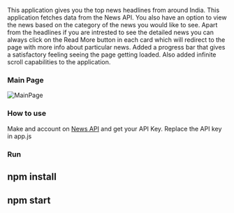This application gives you the top news headlines from around India. This application fetches data from the News API.
You also have an option to view the news based on the category of the news you would like to see.
Apart from the headlines if you are intrested to see the detailed news you can always click on the Read More button in each card which will redirect to the page with more info about particular news.
Added a progress bar that gives a satisfactory feeling seeing the page getting loaded.
Also added infinite scroll capabilities to the application.

### Main Page

![MainPage](https://github.com/VB011201/class_based_newsapp/blob/master/public/MainPage.png)

### How to use
Make and account on [News API](https://newsapi.org) and get your API Key. Replace the API key in app.js

### Run  
## npm install
## npm start
